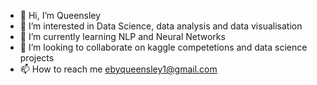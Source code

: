 - 👋 Hi, I’m Queensley
- 👀 I’m interested in Data Science, data analysis and data visualisation
- 🌱 I’m currently learning NLP and Neural Networks
- 💞️ I’m looking to collaborate on kaggle competetions and data science projects
- 📫 How to reach me ebyqueensley1@gmail.com

<!---
QueensleyC/QueensleyC is a ✨ special ✨ repository because its `README.md` (this file) appears on your GitHub profile.
You can click the Preview link to take a look at your changes.
--->
